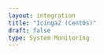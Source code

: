 ```yaml
---
layout: integration 
title: "Icinga2 (CentOs)"
draft: false
type: System Monitoring
---
```


<!-- docs-include _integrations/agent-common/install/local-installation.md:::SOURCE_SYSTEM_NAME=Icinga:::PLATFORM_NAME=Centos:::PLATFORM_LOWER=centos -->

<!-- section-separator -->

<!-- docs-include _integrations/icinga2/common.md -->

<!-- section-separator -->

<!-- docs-include _integrations/agent-common/configure-agent/icinga2.md -->

<!-- section-separator -->

<!-- docs-include _integrations/agent-common/configure-agent/permissions.md -->

<!-- section-separator -->

<!-- docs-include _integrations/agent-common/start-and-summary/generic.md:::SOURCE_SYSTEM_NAME=Icinga2:::PLATFORM=centos -->
